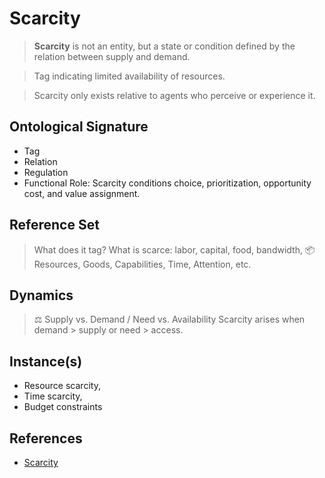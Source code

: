 # Scarcity

> **Scarcity** is not an entity, but a state or condition defined by the relation between supply and demand.

> Tag indicating limited availability of resources.

> Scarcity only exists relative to agents who perceive or experience it.

## Ontological Signature

- Tag
- Relation
- Regulation
- Functional Role: Scarcity conditions choice, prioritization, opportunity cost, and value assignment.

## Reference Set

> What does it tag? What is scarce: labor, capital, food, bandwidth, 📦 Resources, Goods, Capabilities, Time, Attention, etc.

## Dynamics

> ⚖️ Supply vs. Demand / Need vs. Availability
> Scarcity arises when demand > supply or need > access.

## Instance(s)

- Resource scarcity,
- Time scarcity,
- Budget constraints

## References

- [Scarcity](https://en.wikipedia.org/wiki/Scarcity)